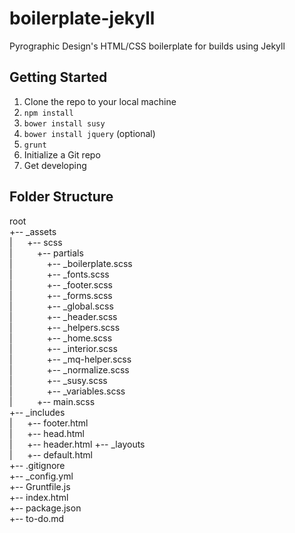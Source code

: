 # boilerplate-jekyll
Pyrographic Design's HTML/CSS boilerplate for builds using Jekyll

## Getting Started
1. Clone the repo to your local machine
2. `npm install`
3. `bower install susy`
4. `bower install jquery` (optional)
5. `grunt`
6. Initialize a Git repo
7. Get developing

## Folder Structure
root  
+-- _assets  
|&nbsp;&nbsp;&nbsp;&nbsp;&nbsp;&nbsp;+-- scss  
|&nbsp;&nbsp;&nbsp;&nbsp;&nbsp;&nbsp;&nbsp;&nbsp;&nbsp;&nbsp;+-- partials  
|&nbsp;&nbsp;&nbsp;&nbsp;&nbsp;&nbsp;&nbsp;&nbsp;&nbsp;&nbsp;&nbsp;&nbsp;&nbsp;&nbsp;+-- _boilerplate.scss  
|&nbsp;&nbsp;&nbsp;&nbsp;&nbsp;&nbsp;&nbsp;&nbsp;&nbsp;&nbsp;&nbsp;&nbsp;&nbsp;&nbsp;+-- _fonts.scss  
|&nbsp;&nbsp;&nbsp;&nbsp;&nbsp;&nbsp;&nbsp;&nbsp;&nbsp;&nbsp;&nbsp;&nbsp;&nbsp;&nbsp;+-- _footer.scss  
|&nbsp;&nbsp;&nbsp;&nbsp;&nbsp;&nbsp;&nbsp;&nbsp;&nbsp;&nbsp;&nbsp;&nbsp;&nbsp;&nbsp;+-- _forms.scss  
|&nbsp;&nbsp;&nbsp;&nbsp;&nbsp;&nbsp;&nbsp;&nbsp;&nbsp;&nbsp;&nbsp;&nbsp;&nbsp;&nbsp;+-- _global.scss  
|&nbsp;&nbsp;&nbsp;&nbsp;&nbsp;&nbsp;&nbsp;&nbsp;&nbsp;&nbsp;&nbsp;&nbsp;&nbsp;&nbsp;+-- _header.scss  
|&nbsp;&nbsp;&nbsp;&nbsp;&nbsp;&nbsp;&nbsp;&nbsp;&nbsp;&nbsp;&nbsp;&nbsp;&nbsp;&nbsp;+-- _helpers.scss  
|&nbsp;&nbsp;&nbsp;&nbsp;&nbsp;&nbsp;&nbsp;&nbsp;&nbsp;&nbsp;&nbsp;&nbsp;&nbsp;&nbsp;+-- _home.scss  
|&nbsp;&nbsp;&nbsp;&nbsp;&nbsp;&nbsp;&nbsp;&nbsp;&nbsp;&nbsp;&nbsp;&nbsp;&nbsp;&nbsp;+-- _interior.scss  
|&nbsp;&nbsp;&nbsp;&nbsp;&nbsp;&nbsp;&nbsp;&nbsp;&nbsp;&nbsp;&nbsp;&nbsp;&nbsp;&nbsp;+-- _mq-helper.scss  
|&nbsp;&nbsp;&nbsp;&nbsp;&nbsp;&nbsp;&nbsp;&nbsp;&nbsp;&nbsp;&nbsp;&nbsp;&nbsp;&nbsp;+-- _normalize.scss  
|&nbsp;&nbsp;&nbsp;&nbsp;&nbsp;&nbsp;&nbsp;&nbsp;&nbsp;&nbsp;&nbsp;&nbsp;&nbsp;&nbsp;+-- _susy.scss  
|&nbsp;&nbsp;&nbsp;&nbsp;&nbsp;&nbsp;&nbsp;&nbsp;&nbsp;&nbsp;&nbsp;&nbsp;&nbsp;&nbsp;+-- _variables.scss  
|&nbsp;&nbsp;&nbsp;&nbsp;&nbsp;&nbsp;&nbsp;&nbsp;&nbsp;&nbsp;+-- main.scss  
+-- _includes  
|&nbsp;&nbsp;&nbsp;&nbsp;&nbsp;&nbsp;+-- footer.html  
|&nbsp;&nbsp;&nbsp;&nbsp;&nbsp;&nbsp;+-- head.html  
|&nbsp;&nbsp;&nbsp;&nbsp;&nbsp;&nbsp;+-- header.html 
+-- _layouts  
|&nbsp;&nbsp;&nbsp;&nbsp;&nbsp;&nbsp;+-- default.html  
+-- .gitignore  
+-- _config.yml  
+-- Gruntfile.js  
+-- index.html  
+-- package.json  
+-- to-do.md

